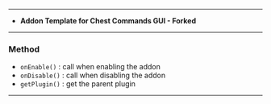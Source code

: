 ***
* **Addon Template for Chest Commands GUI - Forked**
***
### Method
* `onEnable()` : call when enabling the addon
* `onDisable()` : call when disabling the addon
* `getPlugin()` : get the parent plugin
***

